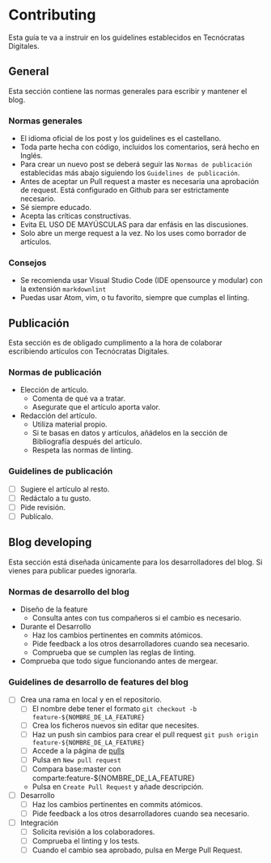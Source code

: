 # Contributing

Esta guía te va a instruir en los guidelines establecidos en Tecnócratas Digitales.

## General

Esta sección contiene las normas generales para escribir y mantener el blog.

### Normas generales

* El idioma oficial de los post y los guidelines es el castellano.
* Toda parte hecha con código, incluidos los comentarios, será hecho en Inglés.
* Para crear un nuevo post se deberá seguir las `Normas de publicación`
 establecidas más abajo siguiendo los `Guidelines de publicación`.
* Antes de aceptar un Pull request a master es necesaria una aprobación de request.
 Está configurado en Github para ser estrictamente necesario.
* Sé siempre educado.
* Acepta las críticas constructivas.
* Evita EL USO DE MAYÚSCULAS para dar enfásis en las discusiones.
* Solo abre un merge request a la vez. No los uses como borrador de artículos.

### Consejos

* Se recomienda usar Visual Studio Code (IDE opensource y modular) con la extensión `markdownlint`
* Puedas usar Atom, vim, o tu favorito, siempre que cumplas el linting.
 
## Publicación

Esta sección es de obligado cumplimento a la hora de colaborar escribiendo artículos con
Tecnócratas Digitales.

### Normas de publicación

* Elección de artículo.
    * Comenta de qué va a tratar.
    * Asegurate que el artículo aporta valor.
* Redacción del artículo.
    * Utiliza material propio.
    * Si te basas en datos y artículos, añádelos en la sección de Bibliografía después del artículo.
    * Respeta las normas de linting.

### Guidelines de publicación

* [ ] Sugiere el artículo al resto.
* [ ] Redáctalo a tu gusto.
* [ ] Pide revisión.
* [ ] Publícalo.

## Blog developing

Esta sección está diseñada únicamente para los desarrolladores del blog. 
Si vienes para publicar puedes ignorarla.

### Normas de desarrollo del blog

* Diseño de la feature
    * Consulta antes con tus compañeros si el cambio es necesario.
* Durante el Desarrollo
    * Haz los cambios pertinentes en commits atómicos.
    * Pide feedback a los otros desarrolladores cuando sea necesario.
    * Comprueba que se cumplen las reglas de linting.
* Comprueba que todo sigue funcionando antes de mergear.

### Guidelines de desarrollo de features del blog

* [ ] Crea una rama en local y en el repositorio.
    * [ ] El nombre debe tener el formato `git checkout -b feature-${NOMBRE_DE_LA_FEATURE}`
    * [ ] Crea los ficheros nuevos sin editar que necesites.
    * [ ] Haz un push sin cambios para crear el pull request `git push origin feature-${NOMBRE_DE_LA_FEATURE}`
    * [ ] Accede a la página de [pulls](https://github.com/Tecnocratas-Digitales/POC.github.io/pulls)
    * [ ] Pulsa en `New pull request`
    * [ ] Compara base:master con comparte:feature-${NOMBRE_DE_LA_FEATURE}
    * Pulsa en `Create Pull Request` y añade descripción.
* [ ] Desarrollo
    * [ ] Haz los cambios pertinentes en commits atómicos.
    * [ ] Pide feedback a los otros desarrolladores cuando sea necesario.
* [ ] Integración
    * [ ] Solicita revisión a los colaboradores.
    * [ ] Comprueba el linting y los tests.
    * [ ] Cuando el cambio sea aprobado, pulsa en Merge Pull Request.
